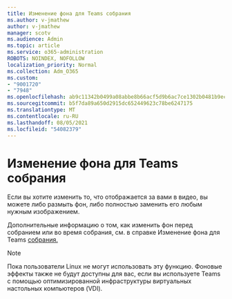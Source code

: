 ```yaml
---
title: Изменение фона для Teams собрания
ms.author: v-jmathew
author: v-jmathew
manager: scotv
ms.audience: Admin
ms.topic: article
ms.service: o365-administration
ROBOTS: NOINDEX, NOFOLLOW
localization_priority: Normal
ms.collection: Adm_O365
ms.custom:
- "9001720"
- "7948"
ms.openlocfilehash: ab9c11342b0499a08abbe8b66acf5d9b6ac7ce1302b0481b9ece4f440d4c9886
ms.sourcegitcommit: b5f7da89a650d2915dc652449623c78be6247175
ms.translationtype: MT
ms.contentlocale: ru-RU
ms.lasthandoff: 08/05/2021
ms.locfileid: "54082379"
---
```

# <a name="change-your-background-for-a-teams-meeting"></a>Изменение фона для Teams собрания

Если вы хотите изменить то, что отображается за вами в видео, вы можете либо размыть фон, либо полностью заменить его любым нужным изображением.

Дополнительные информацию о том, как изменить фон перед собранием или во время собрания, см. в справке Изменение фона для Teams [собрания.](https://support.microsoft.com/office/change-your-background-for-a-teams-meeting-f77a2381-443a-499d-825e-509a140f4780)

> [!NOTE]
> Пока пользователи Linux не могут использовать эту функцию. Фоновые эффекты также не будут доступны для вас, если вы используете Teams с помощью оптимизированной инфраструктуры виртуальных настольных компьютеров (VDI).
